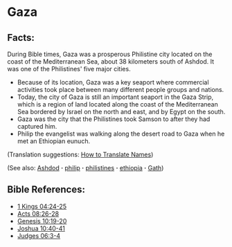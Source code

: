 # Gaza #

## Facts: ##

During Bible times, Gaza was a prosperous Philistine city located on the coast of the Mediterranean Sea, about 38 kilometers south of Ashdod. It was one of the Philistines' five major cities.

* Because of its location, Gaza was a key seaport where commercial activities took place between many different people groups and nations.
* Today, the city of Gaza is still an important seaport in the Gaza Strip, which is a region of land located along the coast of the Mediterranean Sea bordered by Israel on the north and east, and by Egypt on the south.
* Gaza was the city that the Philistines took Samson to after they had captured him.
* Philip the evangelist was walking along the desert road to Gaza when he met an Ethiopian eunuch.

(Translation suggestions: [How to Translate Names](https://git.door43.org/Door43/en-ta-translate-vol1/src/master/content/translate_names.md))

(See also: [Ashdod](../other/Ashdod.md) **·** [philip](../other/philip.md) **·** [philistines](../other/philistines.md) **·** [ethiopia](../other/ethiopia.md) **·** [Gath](../other/Gath.md))

## Bible References: ##

* [1 Kings 04:24-25](https://door43.org/en/bible/notes/1ki/04/24)
* [Acts 08:26-28](https://door43.org/en/bible/notes/act/08/26)
* [Genesis 10:19-20](https://door43.org/en/bible/notes/gen/10/19)
* [Joshua 10:40-41](https://door43.org/en/bible/notes/jos/10/40)
* [Judges 06:3-4](https://door43.org/en/bible/notes/jdg/06/03)



